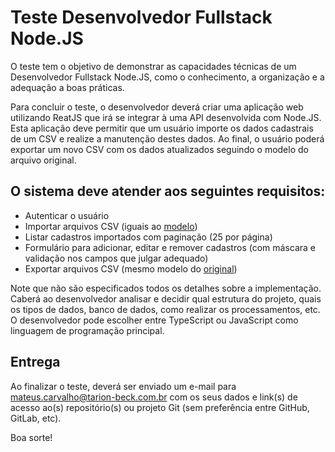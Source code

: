 # Teste Desenvolvedor Fullstack Node.JS

O teste tem o objetivo de demonstrar as capacidades técnicas de um Desenvolvedor Fullstack Node.JS, como o conhecimento, a organização e a adequação a boas práticas.

Para concluir o teste, o desenvolvedor deverá criar uma aplicação web utilizando ReatJS que irá se integrar à uma API desenvolvida com Node.JS. Esta aplicação deve permitir que um usuário importe os dados cadastrais de um CSV e realize a manutenção destes dados.
Ao final, o usuário poderá exportar um novo CSV com os dados atualizados seguindo o modelo do arquivo original.

## O sistema deve atender aos seguintes requisitos:
- Autenticar o usuário
- Importar arquivos CSV (iguais ao [modelo](https://github.com/mvcarvalho/teste-node-js-2021/blob/main/dados.csv))
- Listar cadastros importados com paginação (25 por página)
- Formulário para adicionar, editar e remover cadastros (com máscara e validação nos campos que julgar adequado)
- Exportar arquivos CSV (mesmo modelo do [original](https://github.com/mvcarvalho/teste-node-js-2021/blob/main/dados.csv))

Note que não são especificados todos os detalhes sobre a implementação. Caberá ao desenvolvedor analisar e decidir qual estrutura do projeto, quais os tipos de dados, banco de dados, como realizar os processamentos, etc. O desenvolvedor pode escolher entre TypeScript ou JavaScript como linguagem de programação principal.

## Entrega

Ao finalizar o teste, deverá ser enviado um e-mail para mateus.carvalho@tarion-beck.com.br com os seus dados e link(s) de acesso ao(s) repositório(s) ou projeto Git (sem preferência entre GitHub, GitLab, etc).

Boa sorte!
